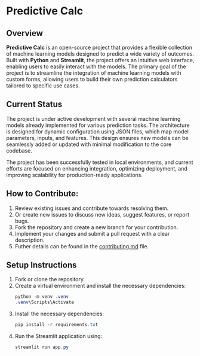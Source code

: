 # Predictive Calc

## Overview
**Predictive Calc** is an open-source project that provides a flexible collection of machine learning models designed to predict a wide variety of outcomes. Built with **Python** and **Streamlit**, the project offers an intuitive web interface, enabling users to easily interact with the models. The primary goal of the project is to streamline the integration of machine learning models with custom forms, allowing users to build their own prediction calculators tailored to specific use cases.

## Current Status
The project is under active development with several machine learning models already implemented for various prediction tasks. The architecture is designed for dynamic configuration using JSON files, which map model parameters, inputs, and features. This design ensures new models can be seamlessly added or updated with minimal modification to the core codebase.

The project has been successfully tested in local environments, and current efforts are focused on enhancing integration, optimizing deployment, and improving scalability for production-ready applications.

## How to Contribute:
1. Review existing issues and contribute towards resolving them.
2. Or create new issues to discuss new ideas, suggest features, or report bugs.
3. Fork the repository and create a new branch for your contribution.
4. Implement your changes and submit a pull request with a clear description.
5. Futher details can be found in the [contributing.md](contributing.md) file.

## Setup Instructions
1. Fork or clone the repository.
2. Create a virtual environment and install the necessary dependencies:
   ```powershell
   python -m venv .venv
   .venv\Scripts\Activate
   ```
2. Install the necessary dependencies:
   ```powershell
   pip install -r requirements.txt
   ```
3. Run the Streamlit application using:
   ```powershell
   streamlit run app.py
   ```
